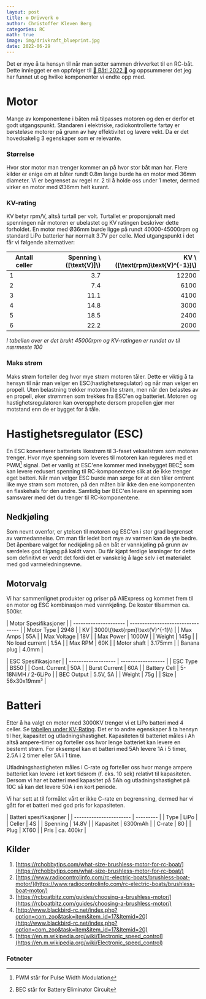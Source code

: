 ```yaml
---
layout: post
title: ⚙️ Drivverk ⚙️
author: Christoffer Kleven Berg
categories: RC
math: true
image: img/drivkraft_blueprint.jpg
date: 2022-06-29
---
```


Det er mye å ta hensyn til når man setter sammen drivverket til en RC-båt. Dette innlegget er en oppfølger til [🚤 Båt! 2022 🚤](/rc/2022/06/20/intro.html) og oppsummerer det jeg har funnet ut og hvilke komponenter vi endte opp med.

# Motor

Mange av komponentene i båten må tilpasses motoren og den er derfor et godt utgangspunkt. Standaren i elektriske, radiokontrollerte fartøy er børsteløse motorer på grunn av høy effektivitet og lavere vekt. Da er det hovedsakelig 3 egenskaper som er relevante.

### Størrelse

Hvor stor motor man trenger kommer an på hvor stor båt man har. Flere kilder er enige om at båter rundt 0.8m lange burde ha en motor med 36mm diameter. Vi er begrenset av regel nr. 2 til å holde oss under 1 meter, dermed virker en motor med Ø36mm helt kurant.

### KV-rating

KV betyr rpm/V, altså turtall per volt. Turtallet er proporsjonalt med spenningen når motoren er ubelastet og KV ratingen beskriver dette forholdet. En motor med Ø36mm burde ligge på rundt 40000-45000rpm og standard LiPo batterier har normalt 3.7V per celle. Med utgangspunkt i det får vi følgende alternativer:

| Antall celler | Spenning \\([\text{V}]\\) | KV \\([\text{rpm}\text{V}^{-1}]\\) |
| ------------- | ------------------------: | ---------------------------------: |
| 1             |                       3.7 |                              12200 |
| 2             |                       7.4 |                               6100 |
| 3             |                      11.1 |                               4100 |
| 4             |                      14.8 |                               3000 |
| 5             |                      18.5 |                               2400 |
| 6             |                      22.2 |                               2000 |

_I tabellen over er det brukt 45000rpm og KV-ratingen er rundet av til nærmeste 100_

### Maks strøm

Maks strøm forteller deg hvor mye strøm motoren tåler. Dette er viktig å ta hensyn til når man velger en ESC(hastighetsregulator) og når man velger en propell. Uten belastning trekker motoren lite strøm, men når den belastes av en propell, øker strømmen som trekkes fra ESC'en og batteriet. Motoren og hastighetsregulatoren kan overopphete dersom propellen gjør mer motstand enn de er bygget for å tåle.

# Hastighetsregulator (ESC)

En ESC konverterer batteriets likestrøm til 3-faset vekselstrøm som motoren trenger. Hvor mye spenning som leveres til motoren kan reguleres med et PWM[^1] signal. Det er vanlig at ESC'ene kommer med innebygget BEC[^2] som kan levere redusert spenning til RC-komponentene slik at de ikke trenger eget batteri. Når man velger ESC burde man sørge for at den tåler omtrent like mye strøm som motoren, på den måten blir ikke den ene komponenten en flaskehals for den andre. Samtidig bør BEC'en levere en spenning som samsvarer med det du trenger til RC-komponentene.

## Nedkjøling

Som nevnt ovenfor, er ytelsen til motoren og ESC'en i stor grad begrenset av varmedannelse. Om man får ledet bort mye av varmen kan de yte bedre. Det åpenbare valget for nedkjøling på en båt er vannkjøling på grunn av særdeles god tilgang på kaldt vann. Du får kjøpt ferdige løsninger for dette som definitivt er verdt det fordi det er vanskelig å lage selv i et materialet med god varmeledningsevne.

## Motorvalg

Vi har sammenlignet produkter og priser på AliExpress og kommet frem til en motor og ESC kombinasjon med vannkjøling. De koster tilsammen ca. 500kr.

| Motor Spesifikasjoner |
| --------------------- | --------------------------------- |
| Motor Type            | 2948                              |
| KV                    | 3000\\(\text{rpm}\text{V}^{-1}\\) |
| Max Amps              | 55A                               |
| Max Voltage           | 18V                               |
| Max Power             | 1000W                             |
| Weight                | 145g                              |
| No load current       | 1.5A                              |
| Max RPM               | 60K                               |
| Motor shaft           | 3.175mm                           |
| Banana plug           | 4.0mm                             |

| ESC Spesifikasjoner |
| ------------------- | ------------------ |
| ESC Type            | BS50               |
| Cont. Current       | 50A                |
| Burst Current       | 60A                |
| Battery Cell        | 5-18NiMH / 2-6LiPo |
| BEC Output          | 5.5V, 5A           |
| Weight              | 75g                |
| Size                | 56x30x19mm³        |

# Batteri

Etter å ha valgt en motor med 3000KV trenger vi et LiPo batteri med 4 celler. Se [tabellen under KV-Rating](#kv-rating). Det er to andre egenskaper å ta hensyn til her, kapasitet og utladningshastighet. Kapasiteten til batteriet måles i Ah altså ampere-timer og forteller oss hvor lenge batteriet kan levere en bestemt strøm. For eksempel kan et batteri med 5Ah levere 1A i 5 timer, 2.5A i 2 timer eller 5A i 1 time.

Utladningshastigheten måles i C-rate og forteller oss hvor mange ampere batteriet kan levere i et kort tidsrom (f. eks. 10 sek) relativt til kapasiteten. Dersom vi har et batteri med kapasitet på 5Ah og utladningshastighet på 10C så kan det levere 50A i en kort periode.

Vi har sett at til formålet vårt er ikke C-rate en begrensning, dermed har vi gått for et batteri med god pris for kapasiteten.

| Batteri spesifikasjoner |
| ----------------------- | --------- |
| Type                    | LiPo      |
| Celler                  | 4S        |
| Spenning                | 14.8V     |
| Kapasitet               | 6300mAh   |
| C-rate                  | 80        |
| Plug                    | XT60      |
| Pris                    | ca. 400kr |

## Kilder

1. [https://rchobbytips.com/what-size-brushless-motor-for-rc-boat/](https://rchobbytips.com/what-size-brushless-motor-for-rc-boat/)
2. [https://www.radiocontrolinfo.com/rc-electric-boats/brushless-boat-motor/](https://www.radiocontrolinfo.com/rc-electric-boats/brushless-boat-motor/)
3. [https://rcboatbitz.com/guides/choosing-a-brushless-motor/](https://rcboatbitz.com/guides/choosing-a-brushless-motor/)
4. [http://www.blackbird-rc.net/index.php?option=com_zoo&task=item&item_id=17&Itemid=20](http://www.blackbird-rc.net/index.php?option=com_zoo&task=item&item_id=17&Itemid=20)
5. [https://en.m.wikipedia.org/wiki/Electronic_speed_control](https://en.m.wikipedia.org/wiki/Electronic_speed_control)

### Fotnoter

[^1]: PWM står for Pulse Width Modulation
[^2]: BEC står for Battery Eliminator Circuit
